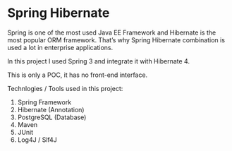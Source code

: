 # Spring Hibernate
Spring is one of the most used Java EE Framework and Hibernate is the most popular ORM framework. That’s why Spring Hibernate combination is used a lot in enterprise applications. 

In this project I used Spring 3 and integrate it with Hibernate 4.

This is only a POC, it has no front-end interface.

Technlogies / Tools used in this project:

1. Spring Framework
2. Hibernate (Annotation)
3. PostgreSQL (Database)
4. Maven
5. JUnit
6. Log4J / Slf4J

